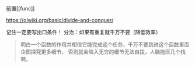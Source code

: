 前置[[func]]

https://oiwiki.org/basic/divide-and-conquer/

记住一定要写出口条件！
分治：如果有重复就千万不要（降低效率）
> 明白一个函数的作用并相信它能完成这个任务，千万不要跳进这个函数里面企图探究更多细节， 否则就会陷入无穷的细节无法自拔，人脑能压几个栈啊。